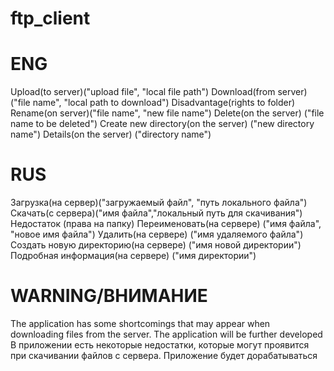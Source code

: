 # ftp_client

# ENG
Upload(to server)("upload file", "local file path")
Download(from server)("file name", "local path to download") Disadvantage(rights to folder)
Rename(on server)("file name", "new file name")
Delete(on the server) ("file name to be deleted")
Create new directory(on the server) ("new directory name")
Details(on the server) ("directory name")

# RUS
Загрузка(на сервер)("загружаемый файл", "путь локального файла")
Скачать(с сервера)("имя файла","локальный путь для скачивания") Недостаток (права на папку)
Переименовать(на сервере) ("имя файла", "новое имя файла")
Удалить(на сервере) ("имя удаляемого файла")
Создать новую директорию(на сервере) ("имя новой директории")
Подробная информация(на сервере) ("имя директории")

# WARNING/ВНИМАНИЕ
The application has some shortcomings that may appear when downloading files from the server. The application will be further developed
В приложении есть некоторые недостатки, которые могут проявится при скачивании файлов с сервера. Приложение будет дорабатываться
